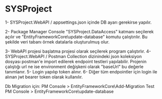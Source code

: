 # SYSProject

1- SYSProject.WebAPI / appsettings.json içinde DB ayarı gerekirse yapılır.


2- Package Manager Console "SYSProject.DataAccess" katmanı seçilerek açılır ve "EntityFrameworkCore\update-database" komutu çalıştırılır. Bu şekilde veri tabanı örnek datalarla oluşturulmuş olur. 


3- WebAPI projesi başlatma projesi olarak seçilerek program çalıştırlır.
4- SYSProject.WebAPI / Postman Collection dizinindeki json koleksiyon dosyası postman'e import edilerek endpoint testleri yapılabilir. Projenin çalıştığı url ne ise environment değişkeni olarak "baseUrl" bu değerle tanımlanır.
5- Login yapılıp token alınır.
6- Diğer tüm endpointler için login ile alınan jwt bearer token olarak kullanılır.

Db Migration için: 
PM Console > EntityFrameworkCore\Add-Migration Test
PM Console > EntityFrameworkCore\update-database
